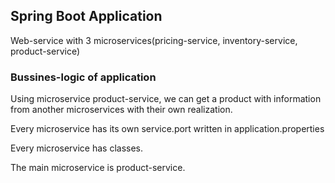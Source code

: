 ## Spring Boot Application

Web-service with 3 microservices(pricing-service, inventory-service, product-service)

### Bussines-logic of application
Using microservice product-service, we can get a product with information from another microservices with their own realization.

Every microservice has its own service.port written in application.properties

Every microservice has classes.

The main microservice is product-service.
